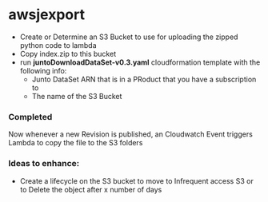 # awsjexport

* Create or Determine an S3 Bucket to use for uploading the zipped python code to lambda
* Copy index.zip to this bucket
* run **juntoDownloadDataSet-v0.3.yaml** cloudformation template with the following info:
    * Junto DataSet ARN that is in a PRoduct that you have a subscription to
    * The name of the S3 Bucket 
    
### Completed
Now whenever a new Revision is published, an Cloudwatch Event triggers Lambda to copy the file to the S3 folders


### Ideas to enhance:
* Create a lifecycle on the S3 bucket to move to Infrequent access S3 or to Delete the object after x number of days

